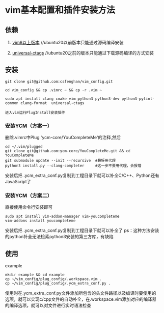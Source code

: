 # vim基本配置和插件安装方法

## 依赖

1. [vim8以上版本](https://github.com/vim/vim)   //ubuntu20以前版本只能通过源码编译安装

2. [universal-ctags](https://github.com/universal-ctags/ctags)  //ubuntu20之前的版本只能通过下载源码编译的方式安装


## 安装
    git clone git@github.com:csfenghan/vim_config.git

    cd vim_config && cp .vimrc ~ && cp -r .vim ~

    sudo apt install clang cmake vim python3 python3-dev python3-pylint-common clang-format  universal-ctags

    进入vim运行PlugInstall安装插件

### 安装YCM（方案一）
删除.vimrc中Plug 'ycm-core/YouCompleteMe'的注释,然后

    cd ~/.vim/plugged
    git clone git@github.com:ycm-core/YouCompleteMe.git && cd YouCompleteMe
    git submodule update --init --recursive  #最好用代理
    python3 install.py --clang-completer     #这一步不要用代理，会报错

安装后把 .ycm_extra_conf.py复制到工程目录下就可以补全C/C++、Python还有JavaScript了

### 安装YCM（方案二）
直接使用命令行安装即可

    sudo apt install vim-addon-manager vim-youcompleteme 
    vim-addons install youcompleteme

安装后把 .ycm_extra_conf.py复制到工程目录下就可以补全了
ps：这种方法安装的python补全无法检索python3安装的第三方库，有缺陷

## 使用

example

    mkdir example && cd example
    cp ~/vim_config/plug_config/.workspace.vim .
    cp ~/vim_config/plug_config/.ycm_extra_conf.py .

使用时在.ycm_extra_conf.py文件添加所包含的头文件路径以及编译时要使用的选项，就可以实现c/cpp文件的自动补全，在.workspace.vim添加对应的编译器的编译选项，就可以对文件进行实时语法检查
